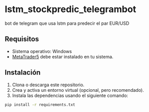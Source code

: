 # lstm_stockpredic_telegrambot
bot de telegram que usa lstm para predecir el par EUR/USD
## Requisitos

- Sistema operativo: Windows
- [MetaTrader5](https://www.metatrader5.com/es) debe estar instalado en tu sistema.

## Instalación

1. Clona o descarga este repositorio.
2. Crea y activa un entorno virtual (opcional, pero recomendado).
3. Instala las dependencias usando el siguiente comando:

```bash
pip install -r requirements.txt
